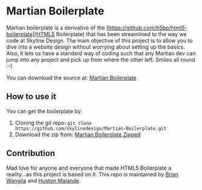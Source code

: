 # Martian Boilerplate

Martian boilerplate is a derivative of the [https://github.com/h5bp/html5-boilerplate](HTML5 Boilerplate) that has been streamlined to the way we code at Skyline Design.
The main objective of this project is to allow you to dive into a website design without worrying about setting up the basics. Also, it lets us have a standard way of coding such that any Martian dev can jump into any project and pick up from where the other left. Smiles all round :-)

You can download the source at:
[Martian Boilerplate](https://github.com/skylinedesign/Martian-Boilerplate)


## How to use it

You can get the boilerplate by:
1. Cloning the git repo:
   `git clone https://github.com/skylinedesign/Martian-Boilerplate.git`
2. Download the zip from:
   [Martian Boilerplate Zipped](https://github.com/skylinedesign/Martian-Boilerplate/archive/master.zip)


## Contribution

Mad love for anyone and everyone that made HTML5 Boilerplate a reality...as this project is based on it.
This repo is maintained by [Brian Wangila](mailto:wangila@skylinedesign.co.ke) and [Huston Malande](mailto:huston@skylinedesign.co.ke).
